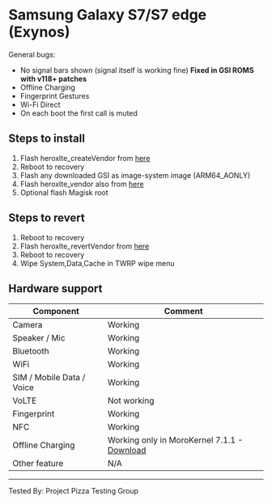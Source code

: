# Samsung Galaxy S7/S7 edge (Exynos)

General bugs:
- No signal bars shown (signal itself is working fine) **Fixed in GSI ROMS with v118+ patches**
- Offline Charging
- Fingerprint Gestures
- Wi-Fi Direct
- On each boot the first call is muted

## Steps to install

1. Flash heroxlte_createVendor from [here](https://mega.nz/#F!opVUCKCY!jy4WjnNZ2hw4bnQh35T6jQ)
2. Reboot to recovery
3. Flash any downloaded GSI as image-system image (ARM64_AONLY)
4. Flash heroxlte_vendor also from [here](https://mega.nz/#F!opVUCKCY!jy4WjnNZ2hw4bnQh35T6jQ)
5. Optional flash Magisk root

## Steps to revert
1. Reboot to recovery
2. Flash heroxlte_revertVendor from [here](https://mega.nz/#F!opVUCKCY!jy4WjnNZ2hw4bnQh35T6jQ)
3. Reboot to recovery
4. Wipe System,Data,Cache in TWRP wipe menu


## Hardware support

| Component                 |      Comment                                              |
|---------------------------|-----------------------------------------------------------|
| Camera                    | Working                                                   |
| Speaker / Mic             | Working                                                   |
| Bluetooth                 | Working                                                   |
| WiFi                      | Working                                                   |
| SIM / Mobile Data / Voice | Working                                                   |
| VoLTE                     | Not working                                               |
| Fingerprint               | Working                                                   |
| NFC                       | Working                                                   |
| Offline Charging          | Working only in MoroKernel 7.1.1 - [Download](https://www.androidfilehost.com/?fid=6006931924117940846)                                              |
| Other feature             | N/A                                                       |
---

Tested By: Project Pizza Testing Group